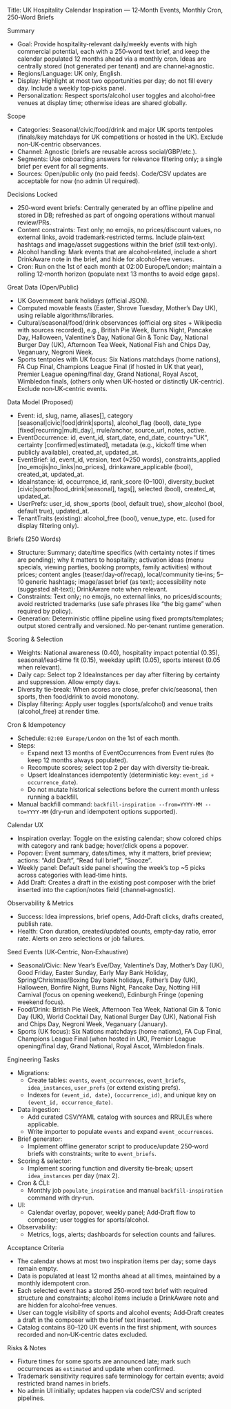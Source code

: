 Title: UK Hospitality Calendar Inspiration — 12‑Month Events, Monthly Cron, 250‑Word Briefs

Summary

- Goal: Provide hospitality‑relevant daily/weekly events with high commercial potential, each with a 250‑word text brief, and keep the calendar populated 12 months ahead via a monthly cron. Ideas are centrally stored (not generated per tenant) and are channel‑agnostic.
- Regions/Language: UK only, English.
- Display: Highlight at most two opportunities per day; do not fill every day. Include a weekly top‑picks panel.
- Personalization: Respect sports/alcohol user toggles and alcohol‑free venues at display time; otherwise ideas are shared globally.

Scope

- Categories: Seasonal/civic/food/drink and major UK sports tentpoles (finals/key matchdays for UK competitions or hosted in the UK). Exclude non‑UK‑centric observances.
- Channel: Agnostic (briefs are reusable across social/GBP/etc.).
- Segments: Use onboarding answers for relevance filtering only; a single brief per event for all segments.
- Sources: Open/public only (no paid feeds). Code/CSV updates are acceptable for now (no admin UI required).

Decisions Locked

- 250‑word event briefs: Centrally generated by an offline pipeline and stored in DB; refreshed as part of ongoing operations without manual review/PRs.
- Content constraints: Text only; no emojis, no prices/discount values, no external links, avoid trademark‑restricted terms. Include plain‑text hashtags and image/asset suggestions within the brief (still text‑only).
- Alcohol handling: Mark events that are alcohol‑related, include a short DrinkAware note in the brief, and hide for alcohol‑free venues.
- Cron: Run on the 1st of each month at 02:00 Europe/London; maintain a rolling 12‑month horizon (populate next 13 months to avoid edge gaps).

Great Data (Open/Public)

- UK Government bank holidays (official JSON).
- Computed movable feasts (Easter, Shrove Tuesday, Mother’s Day UK), using reliable algorithms/libraries.
- Cultural/seasonal/food/drink observances (official org sites + Wikipedia with sources recorded), e.g., British Pie Week, Burns Night, Pancake Day, Halloween, Valentine’s Day, National Gin & Tonic Day, National Burger Day (UK), Afternoon Tea Week, National Fish and Chips Day, Veganuary, Negroni Week.
- Sports tentpoles with UK focus: Six Nations matchdays (home nations), FA Cup Final, Champions League Final (if hosted in UK that year), Premier League opening/final day, Grand National, Royal Ascot, Wimbledon finals, (others only when UK‑hosted or distinctly UK‑centric). Exclude non‑UK‑centric events.

Data Model (Proposed)

- Event: id, slug, name, aliases[], category [seasonal|civic|food|drink|sports], alcohol_flag (bool), date_type [fixed|recurring|multi_day], rrule/anchor, source_url, notes, active.
- EventOccurrence: id, event_id, start_date, end_date, country="UK", certainty [confirmed|estimated], metadata (e.g., kickoff time when publicly available), created_at, updated_at.
- EventBrief: id, event_id, version, text (≈250 words), constraints_applied [no_emojis|no_links|no_prices], drinkaware_applicable (bool), created_at, updated_at.
- IdeaInstance: id, occurrence_id, rank_score (0–100), diversity_bucket [civic|sports|food_drink|seasonal], tags[], selected (bool), created_at, updated_at.
- UserPrefs: user_id, show_sports (bool, default true), show_alcohol (bool, default true), updated_at.
- TenantTraits (existing): alcohol_free (bool), venue_type, etc. (used for display filtering only).

Briefs (250 Words)

- Structure: Summary; date/time specifics (with certainty notes if times are pending); why it matters to hospitality; activation ideas (menu specials, viewing parties, booking prompts, family activities) without prices; content angles (teaser/day‑of/recap), local/community tie‑ins; 5–10 generic hashtags; image/asset brief (as text); accessibility note (suggested alt‑text); DrinkAware note when relevant.
- Constraints: Text only; no emojis, no external links, no prices/discounts; avoid restricted trademarks (use safe phrases like “the big game” when required by policy).
- Generation: Deterministic offline pipeline using fixed prompts/templates; output stored centrally and versioned. No per‑tenant runtime generation.

Scoring & Selection

- Weights: National awareness (0.40), hospitality impact potential (0.35), seasonal/lead‑time fit (0.15), weekday uplift (0.05), sports interest (0.05 when relevant).
- Daily cap: Select top 2 IdeaInstances per day after filtering by certainty and suppression. Allow empty days.
- Diversity tie‑break: When scores are close, prefer civic/seasonal, then sports, then food/drink to avoid monotony.
- Display filtering: Apply user toggles (sports/alcohol) and venue traits (alcohol_free) at render time.

Cron & Idempotency

- Schedule: `02:00 Europe/London` on the 1st of each month.
- Steps:
  - Expand next 13 months of EventOccurrences from Event rules (to keep 12 months always populated).
  - Recompute scores; select top 2 per day with diversity tie‑break.
  - Upsert IdeaInstances idempotently (deterministic key: `event_id + occurrence_date`).
  - Do not mutate historical selections before the current month unless running a backfill.
- Manual backfill command: `backfill-inspiration --from=YYYY-MM --to=YYYY-MM` (dry‑run and idempotent options supported).

Calendar UX

- Inspiration overlay: Toggle on the existing calendar; show colored chips with category and rank badge; hover/click opens a popover.
- Popover: Event summary, dates/times, why it matters, brief preview; actions: “Add Draft”, “Read full brief”, “Snooze”.
- Weekly panel: Default side panel showing the week’s top ~5 picks across categories with lead‑time hints.
- Add Draft: Creates a draft in the existing post composer with the brief inserted into the caption/notes field (channel‑agnostic).

Observability & Metrics

- Success: Idea impressions, brief opens, Add‑Draft clicks, drafts created, publish rate.
- Health: Cron duration, created/updated counts, empty‑day ratio, error rate. Alerts on zero selections or job failures.

Seed Events (UK‑Centric, Non‑Exhaustive)

- Seasonal/Civic: New Year’s Eve/Day, Valentine’s Day, Mother’s Day (UK), Good Friday, Easter Sunday, Early May Bank Holiday, Spring/Christmas/Boxing Day bank holidays, Father’s Day (UK), Halloween, Bonfire Night, Burns Night, Pancake Day, Notting Hill Carnival (focus on opening weekend), Edinburgh Fringe (opening weekend focus).
- Food/Drink: British Pie Week, Afternoon Tea Week, National Gin & Tonic Day (UK), World Cocktail Day, National Burger Day (UK), National Fish and Chips Day, Negroni Week, Veganuary (January).
- Sports (UK focus): Six Nations matchdays (home nations), FA Cup Final, Champions League Final (when hosted in UK), Premier League opening/final day, Grand National, Royal Ascot, Wimbledon finals.

Engineering Tasks

- Migrations:
  - Create tables: `events`, `event_occurrences`, `event_briefs`, `idea_instances`, `user_prefs` (or extend existing prefs).
  - Indexes for `(event_id, date)`, `(occurrence_id)`, and unique key on `(event_id, occurrence_date)`.
- Data ingestion:
  - Add curated CSV/YAML catalog with sources and RRULEs where applicable.
  - Write importer to populate `events` and expand `event_occurrences`.
- Brief generator:
  - Implement offline generator script to produce/update 250‑word briefs with constraints; write to `event_briefs`.
- Scoring & selector:
  - Implement scoring function and diversity tie‑break; upsert `idea_instances` per day (max 2).
- Cron & CLI:
  - Monthly job `populate_inspiration` and manual `backfill-inspiration` command with dry‑run.
- UI:
  - Calendar overlay, popover, weekly panel; Add‑Draft flow to composer; user toggles for sports/alcohol.
- Observability:
  - Metrics, logs, alerts; dashboards for selection counts and failures.

Acceptance Criteria

- The calendar shows at most two inspiration items per day; some days remain empty.
- Data is populated at least 12 months ahead at all times, maintained by a monthly idempotent cron.
- Each selected event has a stored 250‑word text brief with required structure and constraints; alcohol items include a DrinkAware note and are hidden for alcohol‑free venues.
- User can toggle visibility of sports and alcohol events; Add‑Draft creates a draft in the composer with the brief text inserted.
- Catalog contains 80–120 UK events in the first shipment, with sources recorded and non‑UK‑centric dates excluded.

Risks & Notes

- Fixture times for some sports are announced late; mark such occurrences as `estimated` and update when confirmed.
- Trademark sensitivity requires safe terminology for certain events; avoid restricted brand names in briefs.
- No admin UI initially; updates happen via code/CSV and scripted pipelines.

